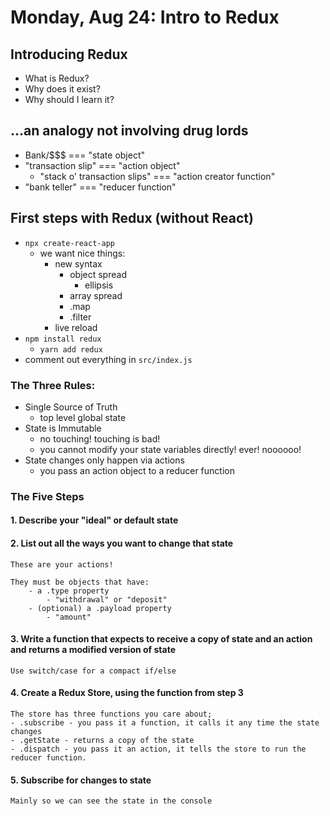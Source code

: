 # Monday, Aug 24: Intro to Redux


## Introducing Redux
- What is Redux?
- Why does it exist?
- Why should I learn it?

## ...an analogy not involving drug lords

- Bank/$$$ === "state object"
- "transaction slip" === "action object"
    - "stack o' transaction slips" === "action creator function"
- "bank teller" === "reducer function"    

## First steps with Redux (without React)

- `npx create-react-app`
    - we want nice things:
        - new syntax
            - object spread
                - ellipsis 
            - array spread
            - .map
            - .filter
        - live reload
- `npm install redux`
    - `yarn add redux`
- comment out everything in `src/index.js`

### The Three Rules:

- Single Source of Truth
    - top level global state
- State is Immutable
    - no touching! touching is bad!
    - you cannot modify your state variables directly! ever! noooooo!
- State changes only happen via actions
    - you pass an action object to a reducer function

### The Five Steps

#### 1. Describe your "ideal" or default state
#### 2. List out all the ways you want to change that state
    These are your actions!

    They must be objects that have:
        - a .type property
            - "withdrawal" or "deposit"
        - (optional) a .payload property
            - "amount"
#### 3. Write a function that expects to receive a copy of state and an action and returns a modified version of state

    Use switch/case for a compact if/else
    
#### 4. Create a Redux Store, using the function from step 3

    The store has three functions you care about;
    - .subscribe - you pass it a function, it calls it any time the state changes
    - .getState - returns a copy of the state
    - .dispatch - you pass it an action, it tells the store to run the reducer function.

#### 5. Subscribe for changes to state

    Mainly so we can see the state in the console
